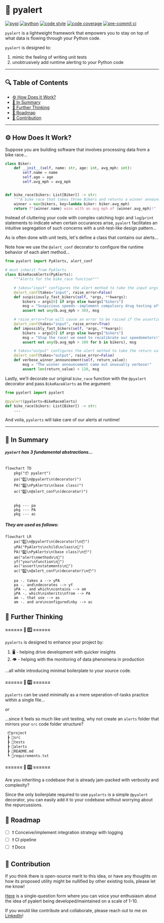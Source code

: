 <!-- omit in toc -->
# :moyai: pyalert


[![pypi](https://img.shields.io/pypi/v/pyalert.svg)](https://pypi.python.org/pypi/pyalert)
[![python](https://img.shields.io/pypi/pyversions/pyalert.svg)](https://pypi.python.org/pypi/pyalert)
[![code style](https://img.shields.io/badge/code%20style-black-000000.svg)](https://github.com/psf/black)
[![code coverage](https://codecov.io/gh/sonnygeorge/pyalert/branch/master/graph/badge.svg)](https://codecov.io/gh/sonnygeorge/pyalert)
[![pre-commit ci](https://results.pre-commit.ci/badge/github/sonnygeorge/pyalert/master.svg)](https://results.pre-commit.ci/badge/github/sonnygeorge/pyalert/master)


`pyalert` is a lightweight framework that empowers you to stay on top of what data is flowing through your Python code.

`pyalert` is designed to:
1. mimic the feeling of writing unit tests
2. unobtrusively add runtime alerting to your Python code

_______

<!-- omit in toc -->
## :mag: Table of Contents

- [:gear: How Does It Work?](#gear-how-does-it-work)
- [:memo: In Summary](#memo-in-summary)
- [:brain: Further Thinking](#brain-further-thinking)
- [:construction: Roadmap](#construction-roadmap)
- [:handshake: Contribution](#handshake-contribution)


_______

## :gear: How Does It Work?

Suppose you are building software that involves processing data from a bike race...

```python
class Biker:
    def __init__(self, name: str, age: int, avg_mph: int):
        self.name = name
        self.age = age
        self.avg_mph = avg_mph


def bike_race(bikers: List[Biker]) -> str:
    """A bike race that takes three Bikers and returns a winner announcement"""
    winner = max(bikers, key=lambda biker: biker.avg_mph)
    return f"{winner.name} wins with an avg mph of {winner.avg_mph}!"
```

Instead of cluttering your code with complex catching logic and `log`/`print` statements to indicate when certain occurances arise, `pyalert` facilitates an intuitive segregation of such concerns with a unit-test-like design pattern...

As is often done with unit tests, let's define a class that contains our alerts...

Note how we use the `@alert_conf` decorator to configure the runtime behavior of each alert method...

```python
from pyalert import PyAlerts, alert_conf

# must inherit from PyAlerts
class BikeRaceAlerts(PyAlerts):
    """Alerts for the bike_race function"""

    # takes="input" configures the alert method to take the input args as its args
    @alert_conf(takes="input", raise_error=False)
    def suspiciously_fast_bikers(self, *args, **kwargs):
        bikers = args[0] if args else kwargs["bikers"]
        msg = "Suspicious speeds--implement compulsory drug testing after the race!"
        assert not any(b.avg_mph > 30), msg

    # raise_error=True will cause an error to be raised if the assertion fails
    @alert_conf(takes="input", raise_error=True)
    def impossibly_fast_bikers(self, *args, **kwargs):
        bikers = args[0] if args else kwargs["bikers"]
        msg = "Stop the race! we need to recalibrate our speedometers!"
        assert not any(b.avg_mph > 100 for b in bikers), msg

    # takes="output" configures the alert method to take the return value as its arg
    @alert_conf(takes="output", raise_error=False)
    def verbose_winner_announcement(self, return_value):
        msg = "The winner announcement came out unusually verbose!"
        assert len(return_value) < 120, msg
```


Lastly, we'll decorate our original `bike_race` function with the `@pyalert` decorator and pass `BikeRaceAlerts` as the argument:

```python
from pyalert import pyalert

@pyalert(pyalerts=BikeRaceAlerts)
def bike_race(bikers: List[Biker]) -> str:
    ...
```

And voila, `pyalerts` will take care of our alerts at runtime!

_______

## :memo: In Summary

<!-- omit in toc -->
##### `pyalert` has 3 fundamental abstractions...

```mermaid

flowchart TD
    pkg("📦 pyalert")
    pa("1️⃣\n@pyalert\n(decorator)")
    PA("2️⃣\nPyAlerts\n(base class)")
    ac("3️⃣\n@alert_conf\n(decorator)")

    
    pkg --- pa
    pkg --- PA
    pkg --- ac
```

<!-- omit in toc -->
##### They are used as follows:

```mermaid
flowchart LR
    pa("1️⃣\n@pyalert\n(decorator)\n📦")
    yPA("PyAlerts\nchild\nclass\n👤")
    PA("2️⃣\nPyAlerts\n(base class)\n📦")
    am("alert\nmethods\n👤")
    yf("your\nfunction\n👤")
    as("assert\nstatements\n🐍")
    ac("3️⃣\n@alert_conf\n(decorator)\n📦")

    pa -. takes a --> yPA
    pa -. and\ndecorates --> yf
    yPA -. and which\ncontains --> am
    yPA -. which\ninherits\nfrom --> PA
    am -. that use --> as
    am -. and are\nconfigured\nby --> ac
```

## :brain: Further Thinking

<!-- omit in toc -->
#### ====== :thought_balloon: :one: ======

`pyalerts` is designed to enhance your project by:

1. :desktop_computer: - helping drive development with quicker insights
2. :eye: - helping with the monitoring of data phenomena in production

...all while introducing minimal boilerplate to your source code.

<!-- omit in toc -->
#### ====== :thought_balloon: :two: ======

`pyalerts` can be used minimally as a mere seperation-of-tasks practice within a single file...

_or_

...since it feels so much like unit testing, why not create an `alerts` folder that mirrors your `src` code folder structure?

```python
 📦project
 ┣ 📂src
 ┣ 📂tests
 ┣ 📂alerts
 ┣ 📜README.md
 ┗ 📜requirements.txt
```

<!-- omit in toc -->
#### ====== :thought_balloon: :three: ======

Are you inheriting a codebase that is already jam-packed with verbosity and complexity?

Since the only boilerplate required to use `pyalerts` is a simple `@pyalert` decorator, you can easily add it to your codebase without worrying about the repurcussions.

## :construction: Roadmap

- [ ] :exclamation: Conceive/implement integration strategy with logging
- [ ] :exclamation: CI pipeline
- [ ] :exclamation: Docs

## :handshake: Contribution

If you think there is open-source merit to this idea, or have any thoughts on how its proposed utility might be nullified by other existing tools, please let me know!

[Here](https://forms.gle/ptfKK3HRqVwGAiWj9) is a single-question form where you can voice your enthusiasm about the idea of pyalert being developed/maintained on a scale of 1-10.

If you would like contribute and collaborate, please reach out to me on [LinkedIn](https://www.linkedin.com/in/sonny-george/)!
